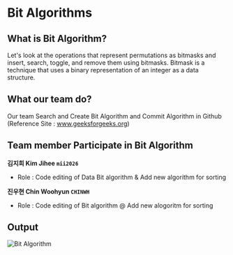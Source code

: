 # Bit Algorithms

## What is Bit Algorithm?
Let's look at the operations that represent permutations as bitmasks and insert, search, toggle, and remove them using bitmasks. 
Bitmask is a technique that uses a binary representation of an integer as a data structure. 

## What our team do?
Our team Search and Create Bit Algorithm and Commit Algorithm in Github (Reference Site : www.geeksforgeeks.org)

## Team member Participate in Bit Algorithm

**김지희 Kim Jihee `mii2026`**
- Role : Code editing of Data Bit algorithm & Add new algorithm for sorting

**진우현  Chin Woohyun `CHINWH`**
- Role : Code editing of Bit algorithm @ Add new alogoritm for sorting

## Output
![Bit Algorithm](https://user-images.githubusercontent.com/50195267/70375614-f3f9ed00-1942-11ea-8fa8-acccf3ae8e7c.png)
